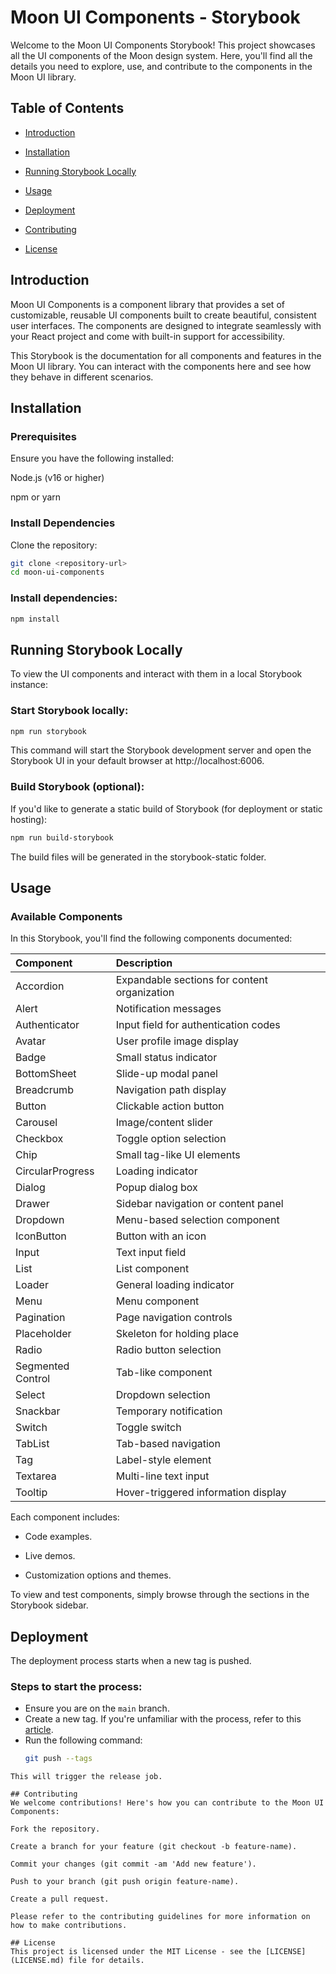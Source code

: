 # Moon UI Components - Storybook
Welcome to the Moon UI Components Storybook! This project showcases all the UI components of the Moon design system. Here, you'll find all the details you need to explore, use, and contribute to the components in the Moon UI library.

## Table of Contents
- [Introduction](#introduction)

- [Installation](#installation)

- [Running Storybook Locally](#running-storybook-locally)

- [Usage](#usage)

- [Deployment](#deployment)

- [Contributing](#contributing)

- [License](LICENSE.md)

## Introduction
Moon UI Components is a component library that provides a set of customizable, reusable UI components built to create beautiful, consistent user interfaces. The components are designed to integrate seamlessly with your React project and come with built-in support for accessibility.

This Storybook is the documentation for all components and features in the Moon UI library. You can interact with the components here and see how they behave in different scenarios.

## Installation
### Prerequisites
Ensure you have the following installed:

Node.js (v16 or higher)

npm or yarn

### Install Dependencies
Clone the repository:

```bash
git clone <repository-url>
cd moon-ui-components
```

### Install dependencies:

```bash
npm install
```

## Running Storybook Locally
To view the UI components and interact with them in a local Storybook instance:

### Start Storybook locally:

```bash
npm run storybook
```

This command will start the Storybook development server and open the Storybook UI in your default browser at http://localhost:6006.

### Build Storybook (optional):

If you'd like to generate a static build of Storybook (for deployment or static hosting):

```bash
npm run build-storybook
```
The build files will be generated in the storybook-static folder.

## Usage
### Available Components
In this Storybook, you'll find the following components documented:

| Component        | Description                                  |
| :--------------- | :------------------------------------------- |
| Accordion        | Expandable sections for content organization |
| Alert            | Notification messages                        |
| Authenticator    | Input field for authentication codes         |
| Avatar           | User profile image display                   |
| Badge            | Small status indicator                       |
| BottomSheet      | Slide-up modal panel                         |
| Breadcrumb       | Navigation path display                      |
| Button           | Clickable action button                      |
| Carousel         | Image/content slider                         |
| Checkbox         | Toggle option selection                      |
| Chip             | Small tag-like UI elements                   |
| CircularProgress | Loading indicator                            |
| Dialog           | Popup dialog box                             |
| Drawer           | Sidebar navigation or content panel          |
| Dropdown         | Menu-based selection component               |
| IconButton       | Button with an icon                          |
| Input            | Text input field                             |
| List             | List component                               |
| Loader           | General loading indicator                    |
| Menu             | Menu component                               |
| Pagination       | Page navigation controls                     |
| Placeholder      | Skeleton for holding place                   |
| Radio            | Radio button selection                       |
| Segmented Control| Tab-like component                           |
| Select           | Dropdown selection                           |
| Snackbar         | Temporary notification                       |
| Switch           | Toggle switch                                |
| TabList          | Tab-based navigation                         |
| Tag              | Label-style element                          |
| Textarea         | Multi-line text input                        |
| Tooltip          | Hover-triggered information display          |


Each component includes:

* Code examples.

* Live demos.

* Customization options and themes.

To view and test components, simply browse through the sections in the Storybook sidebar.

## Deployment  
The deployment process starts when a new tag is pushed.  

### Steps to start the process:  
- Ensure you are on the `main` branch.  
- Create a new tag. If you're unfamiliar with the process, refer to this [article](https://git-scm.com/book/en/v2/Git-Basics-Tagging).  
- Run the following command:  
  ```sh
  git push --tags
```
This will trigger the release job.

## Contributing
We welcome contributions! Here's how you can contribute to the Moon UI Components:

Fork the repository.

Create a branch for your feature (git checkout -b feature-name).

Commit your changes (git commit -am 'Add new feature').

Push to your branch (git push origin feature-name).

Create a pull request.

Please refer to the contributing guidelines for more information on how to make contributions.

## License
This project is licensed under the MIT License - see the [LICENSE](LICENSE.md) file for details.

